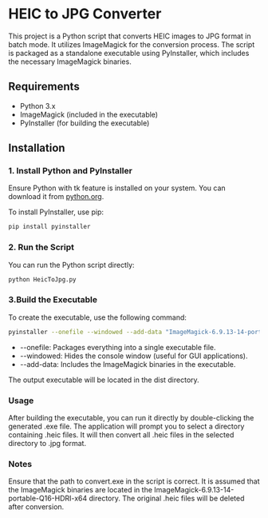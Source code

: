 # HEIC to JPG Converter

This project is a Python script that converts HEIC images to JPG format in batch mode. It utilizes ImageMagick for the conversion process. The script is packaged as a standalone executable using PyInstaller, which includes the necessary ImageMagick binaries.

## Requirements

- Python 3.x
- ImageMagick (included in the executable)
- PyInstaller (for building the executable)

## Installation

### 1. Install Python and PyInstaller

Ensure Python with tk feature is installed on your system. You can download it from [python.org](https://www.python.org/downloads/).

To install PyInstaller, use pip:

```bash
pip install pyinstaller
```

### 2. Run the Script
You can run the Python script directly:

```bash
python HeicToJpg.py
```


### 3.Build the Executable

To create the executable, use the following command:

```bash
pyinstaller --onefile --windowed --add-data "ImageMagick-6.9.13-14-portable-Q16-HDRI-x64;ImageMagick-6.9.13-14-portable-Q16-HDRI-x64" HeicToJpg.py
```

- --onefile: Packages everything into a single executable file.
- --windowed: Hides the console window (useful for GUI applications).
- --add-data: Includes the ImageMagick binaries in the executable.

The output executable will be located in the dist directory.

### Usage

After building the executable, you can run it directly by double-clicking the generated .exe file. The application will prompt you to select a directory containing .heic files. It will then convert all .heic files in the selected directory to .jpg format.

### Notes

Ensure that the path to convert.exe in the script is correct. It is assumed that the ImageMagick binaries are located in the ImageMagick-6.9.13-14-portable-Q16-HDRI-x64 directory.
The original .heic files will be deleted after conversion.